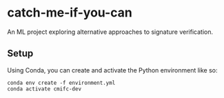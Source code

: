 # catch-me-if-you-can
An ML project exploring alternative approaches to signature verification.

## Setup
Using Conda, you can create and activate the Python environment like so:
```
conda env create -f environment.yml
conda activate cmifc-dev
```
